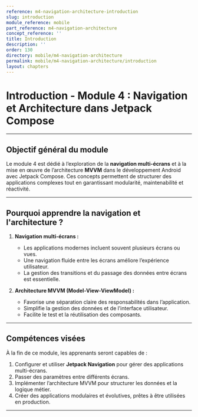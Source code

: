 ```yaml
---
reference: m4-navigation-architecture-introduction
slug: introduction
module_reference: mobile
part_reference: m4-navigation-architecture
concept_reference: ''
title: Introduction
description: ''
order: 130
directory: mobile/m4-navigation-architecture
permalink: mobile/m4-navigation-architecture/introduction
layout: chapters
---
```



# **Introduction - Module 4 : Navigation et Architecture dans Jetpack Compose**

---

## **Objectif général du module**
Le module 4 est dédié à l’exploration de la **navigation multi-écrans** et à la mise en œuvre de l’architecture **MVVM** dans le développement Android avec Jetpack Compose. Ces concepts permettent de structurer des applications complexes tout en garantissant modularité, maintenabilité et réactivité.

---

## **Pourquoi apprendre la navigation et l'architecture ?**

1. **Navigation multi-écrans :**  
   - Les applications modernes incluent souvent plusieurs écrans ou vues.
   - Une navigation fluide entre les écrans améliore l’expérience utilisateur.  
   - La gestion des transitions et du passage des données entre écrans est essentielle.

2. **Architecture MVVM (Model-View-ViewModel) :**  
   - Favorise une séparation claire des responsabilités dans l’application.
   - Simplifie la gestion des données et de l’interface utilisateur.
   - Facilite le test et la réutilisation des composants.

---

## **Compétences visées**
À la fin de ce module, les apprenants seront capables de :  
1. Configurer et utiliser **Jetpack Navigation** pour gérer des applications multi-écrans.  
2. Passer des paramètres entre différents écrans.  
3. Implémenter l’architecture MVVM pour structurer les données et la logique métier.  
4. Créer des applications modulaires et évolutives, prêtes à être utilisées en production.

---
